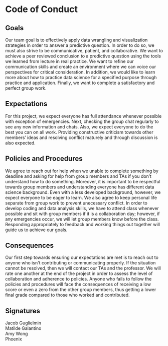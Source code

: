 # Code of Conduct

## Goals
Our team goal is to effectively apply data wrangling and visualization strategies in order to answer a predictive question. In order to do so, we must also strive to be communicative, patient, and collaborative. We want to achieve a peer reviewed conclusion to a predictive question using the tools we learned from lecture in real practice. We want to refine our communication skills and create an environment where we can voice our perspectives for critical consideration. In addition, we would like to learn more about how to practice data science for a specified purpose through practice and application. Finally, we want to complete a satisfactory and perfect group work. 

## Expectations
For this project, we expect everyone has full attendance whenever possible with exception of emergencies. Next, checking the group chat regularly to see any new information and chats. Also, we expect everyone to do the best you can on all work. Providing constructive criticism towards other members’ ideas and resolving conflict maturely and through discussion is also expected. 

## Policies and Procedures
We agree to reach out for help when we unable to complete something by deadline and asking for help from group members and TAs if you don’t understand how to do something. Moreover, it is important to be respectful towards group members and understanding everyone has different data science background. Even with a less developed background, however, we expect everyone to be eager to learn. We also agree to keep personal life separate from group work to prevent unecessary conflict. In order to develop coding and data analysis skills, we have to attend class whenever possible and sit with group members if it is a collaboration day; however, if any emergencies occur, we will let group members know before the class. Responding appropriately to feedback and working things out together will guide us to achieve our goals. 

## Consequences
Our first step towards ensuring our expectations are met is to reach out to anyone who isn't contributing or communicating properly. If the situation cannot be resolved, then we will contact our TAs and the professor. We will rate one another at the end of the project in order to assess the level of collaboration and adherence to policies. Anyone who fails to follow the policies and procedures will face the consequences of receiving a low score or even a zero from the other group members, thus getting a lower final grade compared to those who worked and contributed.

## Signatures

Jacob Guglielmin  
Matilde Galantino  
Amy Wong  
Phoenix 

